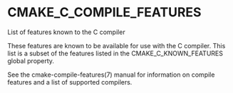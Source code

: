   

# CMAKE_C_COMPILE_FEATURES  
List of features known to the C compiler  

These features are known to be available for use with the C compiler. This
list is a subset of the features listed in the
CMAKE_C_KNOWN_FEATURES global property.  

See the cmake-compile-features(7) manual for information on
compile features and a list of supported compilers.  

